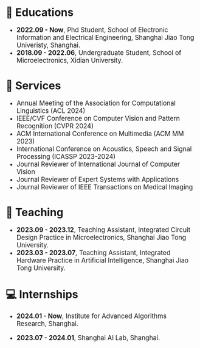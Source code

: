 


# 📖 Educations

<div class='paper-box-text' style="font-size: larger;" markdown="1">

- **2022.09 - Now**, Phd Student, School of Electronic Information and Electrical Engineering, Shanghai Jiao Tong Univeristy, Shanghai.
- **2018.09 - 2022.06**, Undergraduate Student, School of Microelectronics, Xidian University. 

</div>

# 🔧 Services

<div class='paper-box-text' style="font-size: larger;" markdown="1">

- Annual Meeting of the Association for Computational Linguistics (ACL 2024)
- IEEE/CVF Conference on Computer Vision and Pattern Recognition (CVPR 2024)
- ACM International Conference on Multimedia (ACM MM 2023)
- International Conference on Acoustics, Speech and Signal Processing (ICASSP 2023-2024)
- Journal Reviewer of International Journal of Computer Vision
- Journal Reviewer of Expert Systems with Applications
- Journal Reviewer of IEEE Transactions on Medical Imaging
</div>


# 💬 Teaching

<div class='paper-box-text' style="font-size: larger;" markdown="1">

- **2023.09 - 2023.12**, Teaching Assistant, Integrated Circuit Design Practice in Microelectronics, Shanghai Jiao Tong University.
- **2023.03 - 2023.07**, Teaching Assistant, Integrated Hardware Practice in Artificial Intelligence, Shanghai Jiao Tong University.

</div>

# 💻 Internships

<div class='paper-box-text' style="font-size: larger;" markdown="1">

- **2024.01 - Now**, Institute for Advanced Algorithms Research, Shanghai.

- **2023.07 - 2024.01**, Shanghai AI Lab, Shanghai.

</div>


